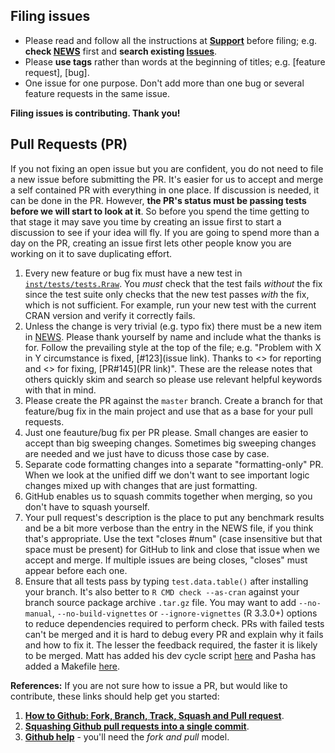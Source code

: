 Filing issues
-------------

- Please read and follow all the instructions at **[Support](https://github.com/Rdatatable/data.table/wiki/Support)** before filing; e.g. **check [NEWS](https://github.com/Rdatatable/data.table/blob/master/NEWS.md)** first and **search existing [Issues](https://github.com/Rdatatable/data.table/issues)**.
- Please **use tags** rather than words at the beginning of titles; e.g. [feature request], [bug].
- One issue for one purpose. Don't add more than one bug or several feature requests in the same issue.

**Filing issues is contributing. Thank you!**

Pull Requests (PR)
------------------

If you not fixing an open issue but you are confident, you do not need to file a new issue before submitting the PR. It's easier for us to accept and merge a self contained PR with everything in one place. If discussion is needed, it can be done in the PR. However, **the PR's status must be passing tests before we will start to look at it**. So before you spend the time getting to that stage it may save you time by creating an issue first to start a discussion to see if your idea will fly. If you are going to spend more than a day on the PR, creating an issue first lets other people know you are working on it to save duplicating effort.

1. Every new feature or bug fix must have a new test in [`inst/tests/tests.Rraw`](https://github.com/Rdatatable/data.table/blob/master/inst/tests/tests.Rraw). You _must_ check that the test fails _without_ the fix since the test suite only checks that the new test passes _with_ the fix, which is not sufficient. For example, run your new test with the current CRAN version and verify it correctly fails. 
2. Unless the change is very trivial (e.g. typo fix) there must be a new item in [NEWS](https://github.com/Rdatatable/data.table/blob/master/NEWS.md). Please thank yourself by name and include what the thanks is for. Follow the prevailing style at the top of the file; e.g. "Problem with X in Y circumstance is fixed, [#123](issue link). Thanks to <<them>> for reporting and <<me>> for fixing, [PR#145](PR link)". These are the release notes that others quickly skim and search so please use relevant helpful keywords with that in mind.
3. Please create the PR against the `master` branch. Create a branch for that feature/bug fix in the main project and use that as a base for your pull requests.
4. Just one feauture/bug fix per PR please. Small changes are easier to accept than big sweeping changes. Sometimes big sweeping changes are needed and we just have to dicuss those case by case.
5. Separate code formatting changes into a separate "formatting-only" PR. When we look at the unified diff we don't want to see important logic changes mixed up with changes that are just formatting.
6. GitHub enables us to squash commits together when merging, so you don't have to squash yourself. 
7. Your pull request's description is the place to put any benchmark results and be a bit more verbose than the entry in the NEWS file, if you think that's appropriate. Use the text "closes #num" (case insensitive but that space must be present) for GitHub to link and close that issue when we accept and merge. If multiple issues are being closes, "closes" must appear before each one. 
8. Ensure that all tests pass by typing `test.data.table()` after installing your branch. It's also better to `R CMD check --as-cran` against your branch source package archive `.tar.gz` file. You may want to add `--no-manual`, `--no-build-vignettes` or `--ignore-vignettes` (R 3.3.0+) options to reduce dependencies required to perform check. PRs with failed tests can't be merged and it is hard to debug every PR and explain why it fails and how to fix it. The lesser the feedback required, the faster it is likely to be merged. Matt has added his dev cycle script [here](https://github.com/Rdatatable/data.table/blob/master/cc.R) and Pasha has added a Makefile [here](https://github.com/Rdatatable/data.table/blob/master/Makefile).

**References:** If you are not sure how to issue a PR, but would like to contribute, these links should help get you started:

1. **[How to Github: Fork, Branch, Track, Squash and Pull request](https://gun.io/blog/how-to-github-fork-branch-and-pull-request/)**.
2. **[Squashing Github pull requests into a single commit](http://eli.thegreenplace.net/2014/02/19/squashing-github-pull-requests-into-a-single-commit)**.
3. **[Github help](https://help.github.com/articles/using-pull-requests/)** - you'll need the *fork and pull* model.
